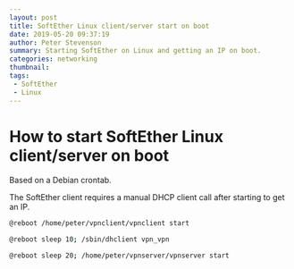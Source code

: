 ```yaml
---
layout: post
title: SoftEther Linux client/server start on boot
date: 2019-05-20 09:37:19
author: Peter Stevenson
summary: Starting SoftEther on Linux and getting an IP on boot.
categories: networking
thumbnail:
tags:
 - SoftEther
 - Linux
---
```


# How to start SoftEther Linux client/server on boot

Based on a Debian crontab.

The SoftEther client requires a manual DHCP client call after starting to get an IP.

```sh
@reboot /home/peter/vpnclient/vpnclient start

@reboot sleep 10; /sbin/dhclient vpn_vpn

@reboot sleep 20; /home/peter/vpnserver/vpnserver start
```
